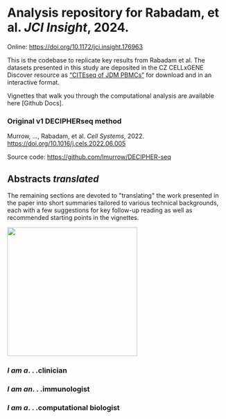 # Analysis repository for Rabadam, et al. _JCI Insight_, 2024. 
Online: https://doi.org/10.1172/jci.insight.176963

This is the codebase to replicate key results from Rabadam et al. The datasets presented in this study are deposited in the CZ CELLxGENE Discover resource as [“CITEseq of JDM PBMCs”](https://cellxgene.cziscience.com/collections/c672834e-c3e3-49cb-81a5-4c844be4a975) for download and in an interactive format.

Vignettes that walk you through the computational analysis are available here [Github Docs]. 

### Original v1 DECIPHERseq method 
Murrow, ..., Rabadam, et al. _Cell Systems_, 2022. https://doi.org/10.1016/j.cels.2022.06.005

Source code: https://github.com/lmurrow/DECIPHER-seq

## Abstracts _translated_
The remaining sections are devoted to "translating" the work presented in the paper into short summaries tailored to various technical backgrounds, each with a few suggestions for key follow-up reading as well as recommended starting points in the vignettes.

<img src="https://github.com/grabadam-cal/jdm-DECIPHER-2024/assets/74675873/b1d90520-1b8c-4272-ad91-f488ba683f3c" width="300" height="297"/>

### _I am a_. . .**clinician**

### _I am an_. . .**immunologist**

### _I am a_. . .**computational biologist**
